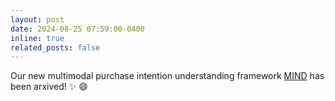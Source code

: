 ```yaml
---
layout: post
date: 2024-08-25 07:59:00-0400
inline: true
related_posts: false
---
```


Our new multimodal purchase intention understanding framework [MIND](https://arxiv.org/abs/2406.10701) has been arxived! :sparkles: :smile:
